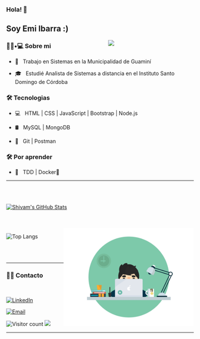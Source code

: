 ### Hola! 👋<h2> Soy Emi Ibarra :)</h2>

<img align='right' src="https://media.giphy.com/media/M9gbBd9nbDrOTu1Mqx/giphy.gif" width="230">

<h3> 👨🏻•💻 Sobre mi </h3>



- 🔧 &nbsp; Trabajo en Sistemas en la Municipalidad de Guaminí

- 🎓 &nbsp; Estudié Analista de Sistemas a distancia en el Instituto Santo Domingo de Córdoba





<h3>🛠 Tecnologias</h3>



- 💻 &nbsp;   HTML | CSS | JavaScript | Bootstrap | Node.js 

- 🛢 &nbsp; MySQL | MongoDB

- 🔧 &nbsp; Git | Postman



<h3>🛠 Por aprender</h3>

- 🔧 &nbsp;  TDD | Docker🐳 

<hr>



<br/><br/>

[![Shivam's GitHub Stats](https://github-readme-stats.vercel.app/api?username=emiibarra6&show_icons=true)](https://github.com/emiibarra6)

<br/>

<br/>

<img src="https://github.com/nirala69/nirala69/blob/master/70804f7e25b11f29db904f2fa7b4cd9d.gif" width="350" align='right'>

![Top Langs](https://github-readme-stats.vercel.app/api/top-langs/?username=shivam0110&show_icons=true)

<br><br>



<hr>



<h3> 🤝🏻 Contacto </h3>

<br>



<p align="center">

<a href="https://www.linkedin.com/in/emiibarra6/"><img alt="LinkedIn" src="https://img.shields.io/badge/LinkedIn-Emiliano%20Ibarra-blue?style=flat-square&logo=linkedin"></a>

<a href="mailto:emiibarraaa@gmail.com"><img alt="Email" src="https://img.shields.io/badge/Email-emiibarraaa@gmail.com-blue?style=flat-square&logo=gmail"></a>

</p>





![Visitor count](https://visitor-badge.laobi.icu/badge?page_id=emiibarra6.emiibarra6)   <img src="https://media.giphy.com/media/dxn6fRlTIShoeBr69N/giphy.gif" width="30">





<hr>




